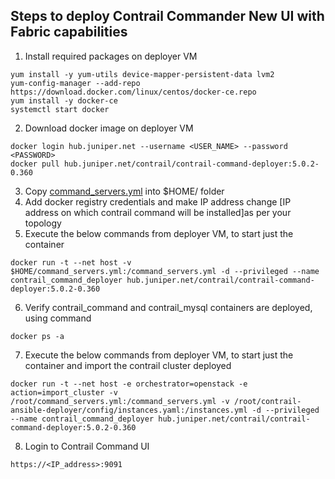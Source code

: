 
## Steps to deploy Contrail Commander New UI with Fabric capabilities

1. Install required packages on deployer VM
```
yum install -y yum-utils device-mapper-persistent-data lvm2
yum-config-manager --add-repo https://download.docker.com/linux/centos/docker-ce.repo
yum install -y docker-ce
systemctl start docker
```
2. Download docker image on deployer VM
```
docker login hub.juniper.net --username <USER_NAME> --password <PASSWORD>
docker pull hub.juniper.net/contrail/contrail-command-deployer:5.0.2-0.360
```
3. Copy [command_servers.yml](https://github.com/urao/contrail5_deployments/blob/master/5_0_2_deployments/openstack_queens/command_servers.yml) 
   into $HOME/ folder
4. Add docker registry credentials and make IP address change [IP address on which contrail command will be installed]as per your topology
5. Execute the below commands from deployer VM, to start just the container
```
docker run -t --net host -v $HOME/command_servers.yml:/command_servers.yml -d --privileged --name contrail_command_deployer hub.juniper.net/contrail/contrail-command-deployer:5.0.2-0.360
```
6. Verify contrail_command and contrail_mysql containers are deployed, using command 
```
docker ps -a
```
7. Execute the below commands from deployer VM, to start just the container and import the contrail cluster deployed
```
docker run -t --net host -e orchestrator=openstack -e action=import_cluster -v /root/command_servers.yml:/command_servers.yml -v /root/contrail-ansible-deployer/config/instances.yaml:/instances.yml -d --privileged --name contrail_command_deployer hub.juniper.net/contrail/contrail-command-deployer:5.0.2-0.360
```
8. Login to Contrail Command UI
```
https://<IP_address>:9091
```
